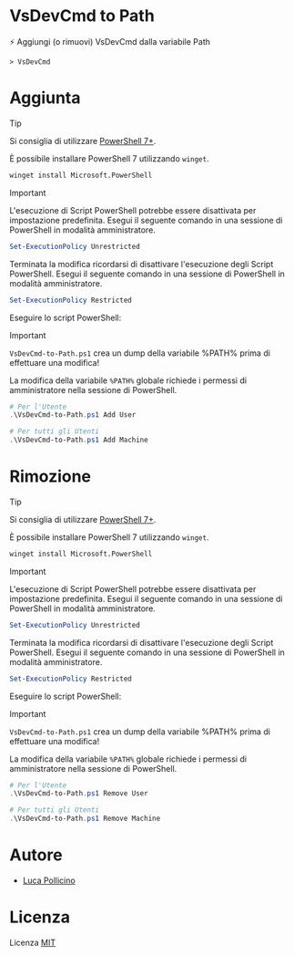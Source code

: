 # VsDevCmd to Path

⚡ Aggiungi (o rimuovi) VsDevCmd dalla variabile Path

```batch
> VsDevCmd
```



# Aggiunta

> [!TIP]
> Si consiglia di utilizzare [PowerShell 7+](https://aka.ms/PSWindows).
>
> È possibile installare PowerShell 7 utilizzando `winget`.
>
> ```cmd
> winget install Microsoft.PowerShell
> ```
>

> [!IMPORTANT]
> L'esecuzione di Script PowerShell potrebbe essere disattivata per impostazione
> predefinita.
> Esegui il seguente comando in una sessione di PowerShell in
> modalità amministratore.
>
> ```powershell
> Set-ExecutionPolicy Unrestricted
> ```
>
> Terminata la modifica ricordarsi di disattivare l'esecuzione degli Script
> PowerShell.
> Esegui il seguente comando in una sessione di PowerShell in
> modalità amministratore.
>
> ```powershell
> Set-ExecutionPolicy Restricted
> ```

Eseguire lo script PowerShell:

> [!IMPORTANT]
> `VsDevCmd-to-Path.ps1` crea un dump della variabile %PATH%
> prima di effettuare una modifica!
>
> La modifica della variabile `%PATH%` globale richiede i
> permessi di amministratore nella sessione di PowerShell.

```powershell
# Per l'Utente
.\VsDevCmd-to-Path.ps1 Add User

# Per tutti gli Utenti
.\VsDevCmd-to-Path.ps1 Add Machine
```



# Rimozione

> [!TIP]
> Si consiglia di utilizzare [PowerShell 7+](https://aka.ms/PSWindows).
>
> È possibile installare PowerShell 7 utilizzando `winget`.
>
> ```cmd
> winget install Microsoft.PowerShell
> ```
>

> [!IMPORTANT]
> L'esecuzione di Script PowerShell potrebbe essere disattivata per impostazione
> predefinita.
> Esegui il seguente comando in una sessione di PowerShell in
> modalità amministratore.
>
> ```powershell
> Set-ExecutionPolicy Unrestricted
> ```
>
> Terminata la modifica ricordarsi di disattivare l'esecuzione degli Script
> PowerShell.
> Esegui il seguente comando in una sessione di PowerShell in
> modalità amministratore.
>
> ```powershell
> Set-ExecutionPolicy Restricted
> ```

Eseguire lo script PowerShell:

> [!IMPORTANT]
> `VsDevCmd-to-Path.ps1` crea un dump della variabile %PATH%
> prima di effettuare una modifica!
>
> La modifica della variabile `%PATH%` globale richiede i
> permessi di amministratore nella sessione di PowerShell.

```powershell
# Per l'Utente
.\VsDevCmd-to-Path.ps1 Remove User

# Per tutti gli Utenti
.\VsDevCmd-to-Path.ps1 Remove Machine
```



# Autore

* [Luca Pollicino](https://github.com/reallukee)



# Licenza

Licenza [MIT](./LICENSE)
